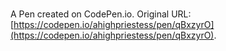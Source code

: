 # 

A Pen created on CodePen.io. Original URL: [https://codepen.io/ahighpriestess/pen/qBxzyrO](https://codepen.io/ahighpriestess/pen/qBxzyrO).


